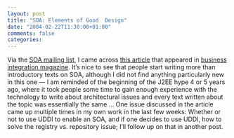 ```yaml
---
layout: post
title: "SOA: Elements of Good  Design"
date: "2004-02-22T11:30:00+01:00"
comments: false
categories: 
---
```


<p>Via the <a href="http://groups.yahoo.com/group/service-orientated-architecture/">SOA mailing list</a>, I came across <a href="http://bijonline.com/PDF/carlson%20%20tyomkin.pdf">this article</a> that appeared in <a href="http://www.bijonline.com">business integration magazine</a>. It&#8217;s nice to see that people start writing more than introductory texts on SOA, although I did not find anything particularly new in this one &mdash; I am reminded of the beginning of the J2EE hype 4 or 5 years ago, where it took people some time to gain enough experience with the technology to write about architectural issues and every text written about the topic was essentially the same &#8230;
One issue discussed in the article came up multiple times in my own work in the last few weeks: Whether or not to use UDDI to enable an SOA, and if one decides to use UDDI, how to solve the registry vs. repository issue; I&#8217;ll follow up on that in another post.</p>


